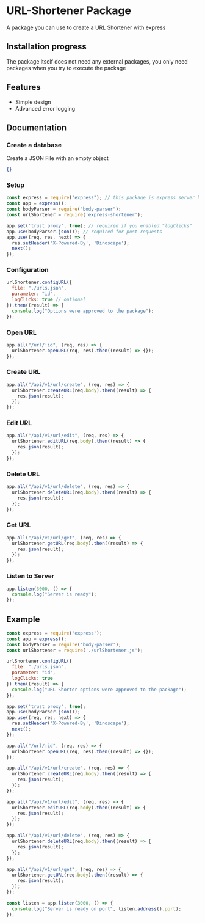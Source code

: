 # URL-Shortener Package
A package you can use to create a URL Shortener with express

## Installation progress
The package itself does not need any external packages, you only need packages when you try to execute the package

## Features
- Simple design
- Advanced error logging

## Documentation
### Create a database
Create a JSON File with an empty object
```json
{}
```

### Setup
```js
const express = require("express"); // this package is express server based
const app = express();
const bodyParser = require("body-parser");
const urlShortener = require('express-shortener');

app.set('trust proxy', true); // required if you enabled "logClicks"
app.use(bodyParser.json()); // required for post requests
app.use((req, res, next) => {
  res.setHeader('X-Powered-By', 'Dinoscape');
  next();
});
```

### Configuration
```js
urlShortener.configURL({
  file: "./urls.json",
  parameter: "id",
  logClicks: true // optional
}).then((result) => {
  console.log("Options were approved to the package");
});
```

### Open URL
```js
app.all("/url/:id", (req, res) => {
  urlShortener.openURL(req, res).then((result) => {});
});
```

### Create URL
```js
app.all("/api/v1/url/create", (req, res) => {
  urlShortener.createURL(req.body).then((result) => {
    res.json(result);
  });
});
```

### Edit URL
```js
app.all("/api/v1/url/edit", (req, res) => {
  urlShortener.editURL(req.body).then((result) => {
    res.json(result);
  });
});
```

### Delete URL
```js
app.all("/api/v1/url/delete", (req, res) => {
  urlShortener.deleteURL(req.body).then((result) => {
    res.json(result);
  });
});
```

### Get URL
```js
app.all("/api/v1/url/get", (req, res) => {
  urlShortener.getURL(req.body).then((result) => {
    res.json(result);
  });
});
```

### Listen to Server
```js
app.listen(3000, () => {
  console.log("Server is ready");
});
```

## Example
```js
const express = require('express');
const app = express();
const bodyParser = require('body-parser');
const urlShortener = require('./urlShortener.js');

urlShortener.configURL({
  file: "./urls.json",
  parameter: "id",
  logClicks: true
}).then((result) => {
  console.log("URL Shorter options were approved to the package");
});

app.set('trust proxy', true);
app.use(bodyParser.json());
app.use((req, res, next) => {
  res.setHeader('X-Powered-By', 'Dinoscape');
  next();
});

app.all("/url/:id", (req, res) => {
  urlShortener.openURL(req, res).then((result) => {});
});

app.all("/api/v1/url/create", (req, res) => {
  urlShortener.createURL(req.body).then((result) => {
    res.json(result);
  });
});

app.all("/api/v1/url/edit", (req, res) => {
  urlShortener.editURL(req.body).then((result) => {
    res.json(result);
  });
});

app.all("/api/v1/url/delete", (req, res) => {
  urlShortener.deleteURL(req.body).then((result) => {
    res.json(result);
  });
});

app.all("/api/v1/url/get", (req, res) => {
  urlShortener.getURL(req.body).then((result) => {
    res.json(result);
  });
});

const listen = app.listen(3000, () => {
  console.log("Server is ready on port", listen.address().port);
});
```
